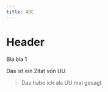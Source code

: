 ```yaml
---
title: ABC
---
```


# Header

Bla bla 1

Das ist ein Zitat von UU

> Das habe ich als UU mal gesagt
